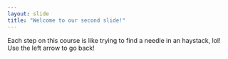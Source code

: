 ```yaml
---
layout: slide
title: "Welcome to our second slide!"
---
```

Each step on this course is like trying to find a needle in an haystack, lol!
Use the left arrow to go back!
